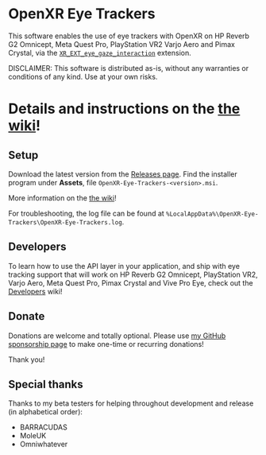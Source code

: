 # OpenXR Eye Trackers

This software enables the use of eye trackers with OpenXR on HP Reverb G2 Omnicept, Meta Quest Pro, PlayStation VR2 Varjo Aero and Pimax Crystal, via the [`XR_EXT_eye_gaze_interaction`](https://registry.khronos.org/OpenXR/specs/1.0/html/xrspec.html#XR_EXT_eye_gaze_interaction) extension.

DISCLAIMER: This software is distributed as-is, without any warranties or conditions of any kind. Use at your own risks.

# Details and instructions on the [the wiki](https://github.com/mbucchia/OpenXR-Eye-Trackers/wiki)!

## Setup

Download the latest version from the [Releases page](https://github.com/mbucchia/OpenXR-Eye-Trackers/releases). Find the installer program under **Assets**, file `OpenXR-Eye-Trackers-<version>.msi`.

More information on the [the wiki](https://github.com/mbucchia/OpenXR-Eye-Trackers/wiki)!

For troubleshooting, the log file can be found at `%LocalAppData%\OpenXR-Eye-Trackers\OpenXR-Eye-Trackers.log`.

## Developers

To learn how to use the API layer in your application, and ship with eye tracking support that will work on HP Reverb G2 Omnicept, PlayStation VR2, Varjo Aero, Meta Quest Pro, Pimax Crystal and Vive Pro Eye, check out the [Developers](https://github.com/mbucchia/OpenXR-Eye-Trackers/wiki/Developers) wiki!

## Donate

Donations are welcome and totally optional. Please use [my GitHub sponsorship page](https://github.com/sponsors/mbucchia) to make one-time or recurring donations!

Thank you!

## Special thanks

Thanks to my beta testers for helping throughout development and release (in alphabetical order):

- BARRACUDAS
- MoleUK
- Omniwhatever
